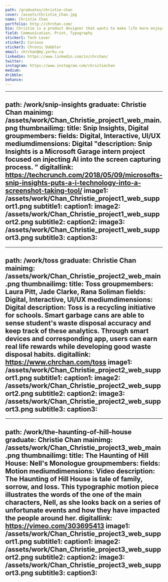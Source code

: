 ```yaml
---
path: /graduates/christie-chan
cover: /assets/Christie_Chan.jpg
name: Christie Chan
portfolio: http://chrchan.com/
bio: Christie is a product designer that wants to make life more enjoyable and easier for as many people as she can. She’ll be joining Microsoft's Office team post-graduation. In her off-time, she likes to sing, play instruments, and watch films. 
field: Communication, Print, Typography
sticker1: Tech Lover
sticker2: Curious
sticker3: Chronic Dabbler
email: chrchan@my.yorku.ca
linkedin: https://www.linkedin.com/in/chrchan/
twitter: 
instagram: https://www.instagram.com/christiechan
medium: 
dribble: 
behance: 
---
```


---
path: /work/snip-insights
graduate: Christie Chan
mainimg: /assets/work/Chan_Christie_project1_web_main.png
thumbnailimg: 
title: Snip Insights, Digital
groupmembers: 
fields: Digital, Interactive, UI/UX
mediumdimensions: Digital
"description: Snip Insights is a Microsoft Garage intern project focused on injecting AI into the screen capturing process.
"
digitallink: https://techcrunch.com/2018/05/09/microsofts-snip-insights-puts-a-i-technology-into-a-screenshot-taking-tool/
image1: /assets/work/Chan_Christie_project1_web_support1.png
subtitle1: 
caption1: 
image2: /assets/work/Chan_Christie_project1_web_support2.png
subtitle2: 
caption2: 
image3: /assets/work/Chan_Christie_project1_web_support3.png
subtitle3: 
caption3: 
---

---
path: /work/toss
graduate: Christie Chan
mainimg: /assets/work/Chan_Christie_project2_web_main.png
thumbnailimg: 
title: Toss
groupmembers: Laura Pitt, Jade Clarke, Rana Soliman
fields: Digital, Interactive, UI/UX
mediumdimensions:  Digital
description: Toss is a recycling initiative for schools. Smart garbage cans are able to sense student's waste disposal accuracy and keep track of these analytics. Through smart devices and corresponding app, users can earn real life rewards while developing good waste disposal habits.
digitallink: https://www.chrchan.com/toss
image1: /assets/work/Chan_Christie_project2_web_support1.png
subtitle1: 
caption1: 
image2: /assets/work/Chan_Christie_project2_web_support2.png
subtitle2: 
caption2: 
image3: /assets/work/Chan_Christie_project2_web_support3.png
subtitle3: 
caption3: 
---

---
path: /work/the-haunting-of-hill-house
graduate: Christie Chan
mainimg: /assets/work/Chan_Christie_project3_web_main.png
thumbnailimg:
title: The Haunting of Hill House: Nell's Monologue
groupmembers: 
fields: Motion
mediumdimensions:  Video
description: The Haunting of Hill House is tale of family, sorrow, and loss. This typographic motion piece illustrates the words of the one of the main characters, Nell, as she looks back on a series of unfortunate events and how they have impacted the people around her. 
digitallink: https://vimeo.com/303695413
image1: /assets/work/Chan_Christie_project3_web_support1.png
subtitle1: 
caption1: 
image2: /assets/work/Chan_Christie_project3_web_support2.png
subtitle2: 
caption2: 
image3: /assets/work/Chan_Christie_project3_web_support3.png
subtitle3: 
caption3: 
---

